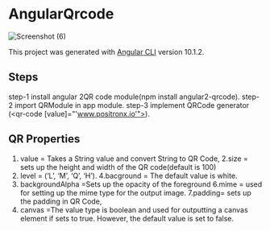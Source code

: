 # AngularQrcode
![Screenshot (6)](https://user-images.githubusercontent.com/60258353/95483066-a3c53000-0943-11eb-8a36-cea4090ea055.png)


This project was generated with [Angular CLI](https://github.com/angular/angular-cli) version 10.1.2.

## Steps
step-1 install angular 2QR code module(npm install angular2-qrcode).
step-2 import QRModule in app module.
step-3 implement QRCode generator (<qr-code [value]="'www.positronx.io'"></qr-code>).


## QR Properties 
1. value = Takes a String value and convert String to QR Code,
2.size = sets up the height and width of the QR code(default is 100)
3. level = (‘L’, ‘M’, ‘Q’, ‘H’).
4.bacground = The default value is white.
5. backgroundAlpha =Sets up the opacity of the foreground
6.mime = used for setting up the mime type for the output image.
7.padding=  sets up the padding in QR Code,
8. canvas =The value type is boolean and used for outputting a canvas element if sets to true. However, the default value is set to false.

